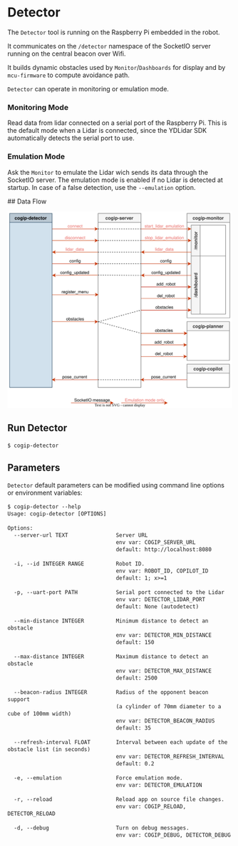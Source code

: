 # Detector

The `Detector` tool is running on the Raspberry Pi embedded in the robot.

It communicates on the `/detector` namespace of the SocketIO server
running on the central beacon over Wifi.

It builds dynamic obstacles used by `Monitor`/`Dashboards` for display
and by `mcu-firmware` to compute avoidance path.

`Detector` can operate in monitoring or emulation mode.

### Monitoring Mode

Read data from lidar connected on a serial port of the Raspberry Pi.
This is the default mode when a Lidar is connected, since the YDLidar SDK automatically
detects the serial port to use.

### Emulation Mode

Ask the `Monitor` to emulate the Lidar wich sends its data through the SocketIO server.
The emulation mode is enabled if no Lidar is detected at startup.
In case of a false detection, use the `--emulation` option.

## Data Flow

![Detector Data Flow](../img/cogip-detector.svg)

## Run Detector

```bash
$ cogip-detector
```

## Parameters

`Detector` default parameters can be modified using command line options or environment variables:

```
$ cogip-detector --help
Usage: cogip-detector [OPTIONS]

Options:
  --server-url TEXT               Server URL
                                  env var: COGIP_SERVER_URL
                                  default: http://localhost:8080

  -i, --id INTEGER RANGE          Robot ID.
                                  env var: ROBOT_ID, COPILOT_ID
                                  default: 1; x>=1

  -p, --uart-port PATH            Serial port connected to the Lidar
                                  env var: DETECTOR_LIDAR_PORT
                                  default: None (autodetect)

  --min-distance INTEGER          Minimum distance to detect an obstacle
                                  env var: DETECTOR_MIN_DISTANCE
                                  default: 150

  --max-distance INTEGER          Maximum distance to detect an obstacle
                                  env var: DETECTOR_MAX_DISTANCE
                                  default: 2500

  --beacon-radius INTEGER         Radius of the opponent beacon support
                                  (a cylinder of 70mm diameter to a cube of 100mm width)
                                  env var: DETECTOR_BEACON_RADIUS
                                  default: 35

  --refresh-interval FLOAT        Interval between each update of the obstacle list (in seconds)
                                  env var: DETECTOR_REFRESH_INTERVAL
                                  default: 0.2

  -e, --emulation                 Force emulation mode.
                                  env var: DETECTOR_EMULATION

  -r, --reload                    Reload app on source file changes.
                                  env var: COGIP_RELOAD, DETECTOR_RELOAD

  -d, --debug                     Turn on debug messages.
                                  env var: COGIP_DEBUG, DETECTOR_DEBUG
```

